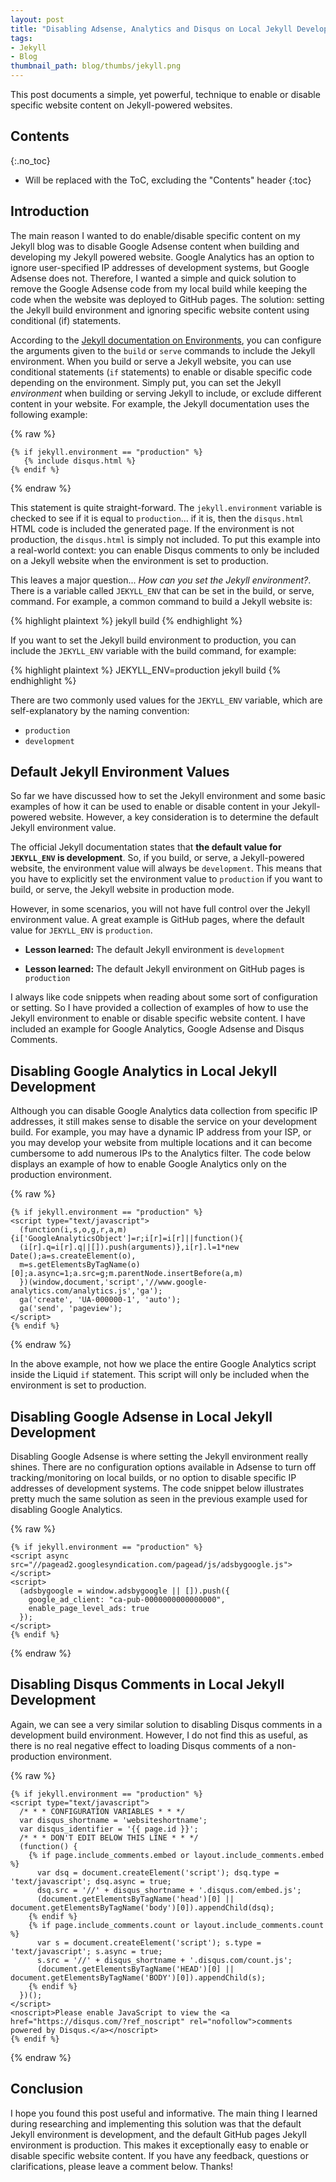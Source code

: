 ```yaml
---
layout: post
title: "Disabling Adsense, Analytics and Disqus on Local Jekyll Development Builds"
tags:
- Jekyll
- Blog
thumbnail_path: blog/thumbs/jekyll.png
---
```


This post documents a simple, yet powerful, technique to enable or disable specific website content on Jekyll-powered websites. 

## Contents
{:.no_toc}

* Will be replaced with the ToC, excluding the "Contents" header
{:toc}

## Introduction

The main reason I wanted to do enable/disable specific content on my Jekyll blog was to disable Google Adsense content when building and developing my Jekyll powered website. Google Analytics has an option to ignore user-specified IP addresses of development systems, but Google Adsense does not. Therefore, I wanted a simple and quick solution to remove the Google Adsense code from my local build while keeping the code when the website was deployed to GitHub pages. The solution: setting the Jekyll build environment and ignoring specific website content using conditional (if) statements.

According to the [Jekyll documentation on Environments](https://jekyllrb.com/docs/configuration/environments/), you can configure the arguments given to the `build` or `serve` commands to include the Jekyll environment. When you build or serve a Jekyll website, you can use conditional statements (`if` statements) to enable or disable specific code depending on the environment. Simply put, you can set the Jekyll _environment_ when building or serving Jekyll to include, or exclude different content in your website. For example, the Jekyll documentation uses the following example:

{% raw %}
```liquid
{% if jekyll.environment == "production" %}
   {% include disqus.html %}
{% endif %}
```
{% endraw %}

This statement is quite straight-forward. The `jekyll.environment` variable is checked to see if it is equal to `production`... if it is, then the `disqus.html` HTML code is included the generated page. If the environment is not production, the `disqus.html` is simply not included. To put this example into a real-world context: you can enable Disqus comments to only be included on a Jekyll website when the environment is set to production.

This leaves a major question... _How can you set the Jekyll environment?_. There is a variable called `JEKYLL_ENV` that can be set in the build, or serve, command. For example, a common command to build a Jekyll website is:

{% highlight plaintext %}
jekyll build
{% endhighlight %}

If you want to set the Jekyll build environment to production, you can include the `JEKYLL_ENV` variable with the build command, for example:

{% highlight plaintext %}
JEKYLL_ENV=production jekyll build
{% endhighlight %}

There are two commonly used values for the `JEKYLL_ENV` variable, which are self-explanatory by the naming convention:

- `production`
- `development`

## Default Jekyll Environment Values

So far we have discussed how to set the Jekyll environment and some basic examples of how it can be used to enable or disable content in your Jekyll-powered website. However, a key consideration is to determine the default Jekyll environment value. 

The official Jekyll documentation states that **the default value for `JEKYLL_ENV` is development**. So, if you build, or serve, a Jekyll-powered website, the environment value will always be `development`. This means that you have to explicitly set the environment value to `production` if you want to build, or serve, the Jekyll website in production mode.

However, in some scenarios, you will not have full control over the Jekyll environment value. A great example is GitHub pages, where the default value for `JEKYLL_ENV` is `production`.

- **Lesson learned:** The default Jekyll environment is `development`

- **Lesson learned:** The default Jekyll environment on GitHub pages is `production`

I always like code snippets when reading about some sort of configuration or setting. So I have provided a collection of examples of how to use the Jekyll environment to enable or disable specific website content. I have included an example for Google Analytics, Google Adsense and Disqus Comments.

## Disabling Google Analytics in Local Jekyll Development

Although you can disable Google Analytics data collection from specific IP addresses, it still makes sense to disable the service on your development build. For example, you may have a dynamic IP address from your ISP, or you may develop your website from multiple locations and it can become cumbersome to add numerous IPs to the Analytics filter. The code below displays an example of how to enable Google Analytics only on the production environment.

{% raw %}
```liquid
{% if jekyll.environment == "production" %}
<script type="text/javascript">
  (function(i,s,o,g,r,a,m){i['GoogleAnalyticsObject']=r;i[r]=i[r]||function(){
  (i[r].q=i[r].q||[]).push(arguments)},i[r].l=1*new Date();a=s.createElement(o),
  m=s.getElementsByTagName(o)[0];a.async=1;a.src=g;m.parentNode.insertBefore(a,m)
  })(window,document,'script','//www.google-analytics.com/analytics.js','ga');
  ga('create', 'UA-000000-1', 'auto');
  ga('send', 'pageview');
</script>
{% endif %}
```
{% endraw %}

In the above example, not how we place the entire Google Analytics script inside the Liquid `if` statement. This script will only be included when the environment is set to production.

## Disabling Google Adsense in Local Jekyll Development

Disabling Google Adsense is where setting the Jekyll environment really shines. There are no configuration options available in Adsense to turn off tracking/monitoring on local builds, or no option to disable specific IP addresses of development systems. The code snippet below illustrates pretty much the same solution as seen in the previous example used for disabling Google Analytics.

{% raw %}
```liquid
{% if jekyll.environment == "production" %}
<script async src="//pagead2.googlesyndication.com/pagead/js/adsbygoogle.js"></script>
<script>
  (adsbygoogle = window.adsbygoogle || []).push({
    google_ad_client: "ca-pub-0000000000000000",
    enable_page_level_ads: true
  });
</script>
{% endif %}
```
{% endraw %}

## Disabling Disqus Comments in Local Jekyll Development

Again, we can see a very similar solution to disabling Disqus comments in a development build environment. However, I do not find this as useful, as there is no real negative effect to loading Disqus comments of a non-production environment. 

{% raw %}
```liquid
{% if jekyll.environment == "production" %}
<script type="text/javascript">
  /* * * CONFIGURATION VARIABLES * * */
  var disqus_shortname = 'websiteshortname';
  var disqus_identifier = '{{ page.id }}';
  /* * * DON'T EDIT BELOW THIS LINE * * */
  (function() {
    {% if page.include_comments.embed or layout.include_comments.embed %}
      var dsq = document.createElement('script'); dsq.type = 'text/javascript'; dsq.async = true;
      dsq.src = '//' + disqus_shortname + '.disqus.com/embed.js';
      (document.getElementsByTagName('head')[0] || document.getElementsByTagName('body')[0]).appendChild(dsq);
    {% endif %}
    {% if page.include_comments.count or layout.include_comments.count %}
      var s = document.createElement('script'); s.type = 'text/javascript'; s.async = true;
      s.src = '//' + disqus_shortname + '.disqus.com/count.js';
      (document.getElementsByTagName('HEAD')[0] || document.getElementsByTagName('BODY')[0]).appendChild(s);
    {% endif %}
  })();
</script>
<noscript>Please enable JavaScript to view the <a href="https://disqus.com/?ref_noscript" rel="nofollow">comments powered by Disqus.</a></noscript>
{% endif %}
```
{% endraw %}

## Conclusion

I hope you found this post useful and informative. The main thing I learned during researching and implementing this solution was that the default Jekyll environment is development, and the default GitHub pages Jekyll environment is production. This makes it exceptionally easy to enable or disable specific website content. If you have any feedback, questions or clarifications, please leave a comment below. Thanks!
